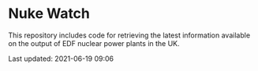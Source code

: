 # Nuke Watch

This repository includes code for retrieving the latest information available on the output of EDF nuclear power plants in the UK.

Last updated: 2021-06-19 09:06